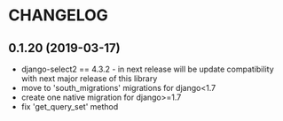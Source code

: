 CHANGELOG
=========

0.1.20 (2019-03-17)
------------------

* django-select2 == 4.3.2 - in next release will be update compatibility with next major release of this library
* move to 'south_migrations' migrations for django<1.7
* create one native migration for django>=1.7
* fix 'get_query_set' method